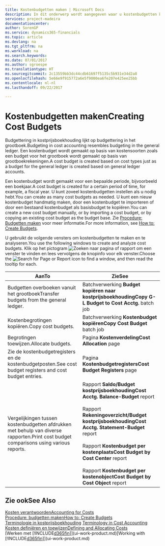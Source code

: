 ```yaml
---
title: Kostenbudgetten maken | Microsoft Docs
description: In dit onderwerp wordt aangegeven waar u kostenbudgetten kunt maken en analyseren.
services: project-madeira
documentationcenter: 
author: SorenGP
ms.service: dynamics365-financials
ms.topic: article
ms.devlang: na
ms.tgt_pltfrm: na
ms.workload: na
ms.search.keywords: 
ms.date: 07/01/2017
ms.author: sgroespe
ms.translationtype: HT
ms.sourcegitcommit: 2c13559bb3dc44cdb61697f5135c5b931e34d2a8
ms.openlocfilehash: 5e66e9f915772a6e5f9000ea6fe207e425ee25bb
ms.contentlocale: nl-nl
ms.lasthandoff: 09/22/2017

---
```

# <a name="creating-cost-budgets"></a><span data-ttu-id="75fef-103">Kostenbudgetten maken</span><span class="sxs-lookup"><span data-stu-id="75fef-103">Creating Cost Budgets</span></span>
<span data-ttu-id="75fef-104">Budgettering in kostprijsboekhouding lijkt op budgettering in het grootboek.</span><span class="sxs-lookup"><span data-stu-id="75fef-104">Budgeting in cost accounting resembles budgeting in the general ledger.</span></span> <span data-ttu-id="75fef-105">Een kostenbudget wordt gemaakt op basis van kostensoorten zoals een budget voor het grootboek wordt gemaakt op basis van grootboekrekeningen.</span><span class="sxs-lookup"><span data-stu-id="75fef-105">A cost budget is created based on cost types just as a budget for the general ledger is created based on general ledger accounts.</span></span>  

<span data-ttu-id="75fef-106">Een kostenbudget wordt gemaakt voor een bepaalde periode, bijvoorbeeld een boekjaar.</span><span class="sxs-lookup"><span data-stu-id="75fef-106">A cost budget is created for a certain period of time, for example, a fiscal year.</span></span> <span data-ttu-id="75fef-107">U kunt zoveel kostenbudgetten instellen als u nodig hebt.</span><span class="sxs-lookup"><span data-stu-id="75fef-107">You can create as many cost budgets as needed.</span></span> <span data-ttu-id="75fef-108">U kunt een nieuw kostenbudget handmatig maken, door een kostenbudget te importeren of door een bestaand kostenbudget als basisbudget te kopiëren.</span><span class="sxs-lookup"><span data-stu-id="75fef-108">You can create a new cost budget manually, or by importing a cost budget, or by copying an existing cost budget as the budget base.</span></span> <span data-ttu-id="75fef-109">Zie [Procedure: Budgetten maken](finance-how-create-budgets.md) voor meer informatie.</span><span class="sxs-lookup"><span data-stu-id="75fef-109">For more information, see [How to: Create Budgets](finance-how-create-budgets.md).</span></span>

<span data-ttu-id="75fef-110">U gebruikt de volgende vensters om kostenbudgetten te maken en te analyseren.</span><span class="sxs-lookup"><span data-stu-id="75fef-110">You use the following windows to create and analyze cost budgets.</span></span> <span data-ttu-id="75fef-111">Klik op het pictogram ![Zoeken naar pagina of rapport](media/ui-search/search_small.png "pictogram Zoeken naar pagina of rapport") om een venster te vinden en lees vervolgens de knopinfo voor elk venster.</span><span class="sxs-lookup"><span data-stu-id="75fef-111">Choose the ![Search for Page or Report](media/ui-search/search_small.png "Search for Page or Report icon") icon to find a window, and then read the tooltip for each.</span></span>

|<span data-ttu-id="75fef-112">Aan</span><span class="sxs-lookup"><span data-stu-id="75fef-112">To</span></span>|<span data-ttu-id="75fef-113">Zie</span><span class="sxs-lookup"><span data-stu-id="75fef-113">See</span></span>|  
|--------|---------|  
|<span data-ttu-id="75fef-114">Budgetten overboeken vanuit het grootboek</span><span class="sxs-lookup"><span data-stu-id="75fef-114">Transfer budgets from the general ledger.</span></span>|<span data-ttu-id="75fef-115">Batchverwerking **Budget kopiëren naar kostprijsboekhouding**</span><span class="sxs-lookup"><span data-stu-id="75fef-115">**Copy G-L Budget to Cost Acctg.** batch job</span></span>|  
|<span data-ttu-id="75fef-116">Kostenbegrotingen kopiëren.</span><span class="sxs-lookup"><span data-stu-id="75fef-116">Copy cost budgets.</span></span>|<span data-ttu-id="75fef-117">Batchverwerking **Kostenbudget kopiëren**</span><span class="sxs-lookup"><span data-stu-id="75fef-117">**Copy Cost Budget** batch job</span></span>|  
|<span data-ttu-id="75fef-118">Begrotingen toewijzen.</span><span class="sxs-lookup"><span data-stu-id="75fef-118">Allocate budgets.</span></span>|<span data-ttu-id="75fef-119">Pagina **Kostenverdeling**</span><span class="sxs-lookup"><span data-stu-id="75fef-119">**Cost Allocation** page</span></span>|  
|<span data-ttu-id="75fef-120">Zie de kostenbudgetregisters en de kostenbudgetposten.</span><span class="sxs-lookup"><span data-stu-id="75fef-120">See cost budget registers and cost budget entries.</span></span>|<span data-ttu-id="75fef-121">Pagina **Kostenbudgetregisters**</span><span class="sxs-lookup"><span data-stu-id="75fef-121">**Cost Budget Registers** page</span></span>|  
|<span data-ttu-id="75fef-122">Vergelijkingen tussen kostenbudgetten afdrukken met behulp van diverse rapporten.</span><span class="sxs-lookup"><span data-stu-id="75fef-122">Print cost budget comparisons using various reports.</span></span>|<span data-ttu-id="75fef-123">Rapport **Saldo/Budget kostprijsboekhouding**</span><span class="sxs-lookup"><span data-stu-id="75fef-123">**Cost Acctg. Balance-Budget** report</span></span><br /><br /> <span data-ttu-id="75fef-124">Rapport **Rekeningoverzicht/Budget kostprijsboekhouding**</span><span class="sxs-lookup"><span data-stu-id="75fef-124">**Cost Acctg. Statement-Budget** report</span></span><br /><br /> <span data-ttu-id="75fef-125">Rapport **Kostenbudget per kostenplaats**</span><span class="sxs-lookup"><span data-stu-id="75fef-125">**Cost Budget by Cost Center** report</span></span><br /><br /> <span data-ttu-id="75fef-126">Rapport **Kostenbudget per kostenobject**</span><span class="sxs-lookup"><span data-stu-id="75fef-126">**Cost Budget by Cost Object** report</span></span>|  

## <a name="see-also"></a><span data-ttu-id="75fef-127">Zie ook</span><span class="sxs-lookup"><span data-stu-id="75fef-127">See Also</span></span>  
[<span data-ttu-id="75fef-128">Kosten verantwoorden</span><span class="sxs-lookup"><span data-stu-id="75fef-128">Accounting for Costs</span></span>](finance-manage-cost-accounting.md)  
[<span data-ttu-id="75fef-129">Procedure: budgetten maken</span><span class="sxs-lookup"><span data-stu-id="75fef-129">How to: Create Budgets</span></span>](finance-how-create-budgets.md)  
<span data-ttu-id="75fef-130">[Terminologie in kostprijsboekhouding](finance-terminology-in-cost-accounting.md) </span><span class="sxs-lookup"><span data-stu-id="75fef-130">[Terminology in Cost Accounting](finance-terminology-in-cost-accounting.md) </span></span>  
[<span data-ttu-id="75fef-131">Kosten definiëren en toewijzen</span><span class="sxs-lookup"><span data-stu-id="75fef-131">Defining and Allocating Costs</span></span>](finance-define-and-allocate-costs.md)  
<span data-ttu-id="75fef-132">[Werken met [!INCLUDE[d365fin](includes/d365fin_md.md)]](ui-work-product.md)</span><span class="sxs-lookup"><span data-stu-id="75fef-132">[Working with [!INCLUDE[d365fin](includes/d365fin_md.md)]](ui-work-product.md)</span></span>

